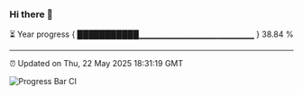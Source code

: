 ### Hi there 👋

⏳ Year progress { ███████████▁▁▁▁▁▁▁▁▁▁▁▁▁▁▁▁▁▁▁ } 38.84 %

---

⏰ Updated on Thu, 22 May 2025 18:31:19 GMT

![Progress Bar CI](https://github.com/liununu/liununu/workflows/Progress%20Bar%20CI/badge.svg)
